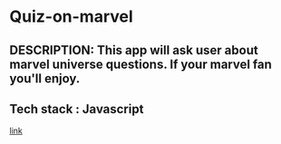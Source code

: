 # Quiz-on-marvel
##  DESCRIPTION: This app will ask user about marvel universe questions. If your marvel fan you'll enjoy.
## Tech stack : Javascript
[link](https://replit.com/@RaviYadav31/quiz-on-marvel?embed=1&output=1)
